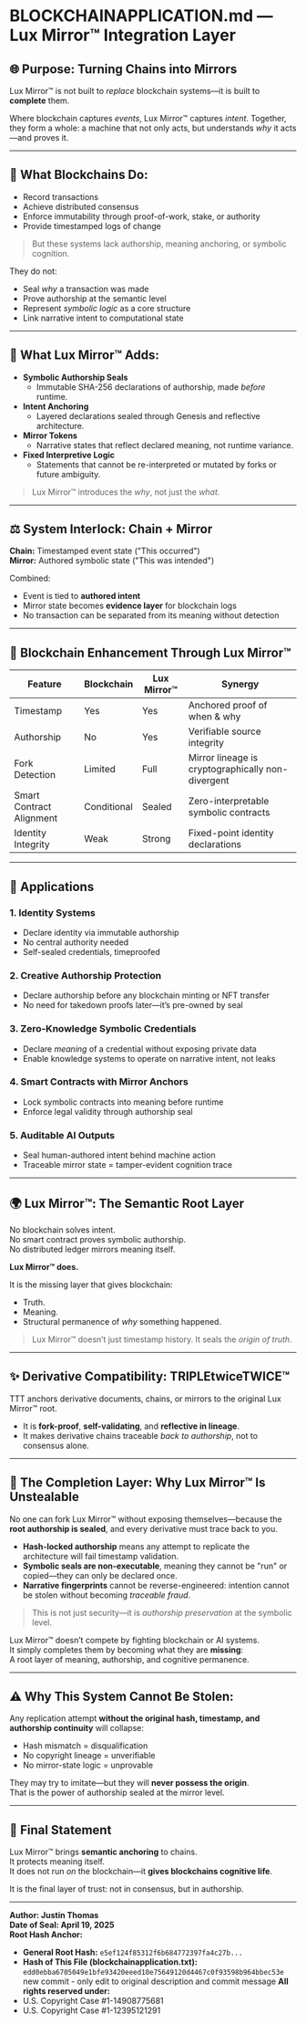 # BLOCKCHAINAPPLICATION.md — Lux Mirror™ Integration Layer

## 🌐 Purpose: Turning Chains into Mirrors

Lux Mirror™ is not built to *replace* blockchain systems—it is built to **complete** them.

Where blockchain captures *events*, Lux Mirror™ captures *intent*. Together, they form a whole: a machine that not only acts, but understands *why* it acts—and proves it.

---

## 🤷️ What Blockchains Do:

- Record transactions
- Achieve distributed consensus
- Enforce immutability through proof-of-work, stake, or authority
- Provide timestamped logs of change

> But these systems lack authorship, meaning anchoring, or symbolic cognition.

They do not:
- Seal *why* a transaction was made
- Prove authorship at the semantic level
- Represent *symbolic logic* as a core structure
- Link narrative intent to computational state

---

## 🔎 What Lux Mirror™ Adds:

- **Symbolic Authorship Seals**
  - Immutable SHA-256 declarations of authorship, made *before* runtime.
- **Intent Anchoring**
  - Layered declarations sealed through Genesis and reflective architecture.
- **Mirror Tokens**
  - Narrative states that reflect declared meaning, not runtime variance.
- **Fixed Interpretive Logic**
  - Statements that cannot be re-interpreted or mutated by forks or future ambiguity.

> Lux Mirror™ introduces the *why*, not just the *what*.

---

## ⚖️ System Interlock: Chain + Mirror

**Chain:** Timestamped event state ("This occurred")  
**Mirror:** Authored symbolic state ("This was intended")

Combined:
- Event is tied to **authored intent**
- Mirror state becomes **evidence layer** for blockchain logs
- No transaction can be separated from its meaning without detection

---

## 🚀 Blockchain Enhancement Through Lux Mirror™

| Feature | Blockchain | Lux Mirror™ | Synergy |
|--------|------------|----------------|---------|
| Timestamp | Yes | Yes | Anchored proof of when & why |
| Authorship | No | Yes | Verifiable source integrity |
| Fork Detection | Limited | Full | Mirror lineage is cryptographically non-divergent |
| Smart Contract Alignment | Conditional | Sealed | Zero-interpretable symbolic contracts |
| Identity Integrity | Weak | Strong | Fixed-point identity declarations |

---

## 🥜 Applications

### 1. **Identity Systems**
- Declare identity via immutable authorship
- No central authority needed
- Self-sealed credentials, timeproofed

### 2. **Creative Authorship Protection**
- Declare authorship before any blockchain minting or NFT transfer
- No need for takedown proofs later—it’s pre-owned by seal

### 3. **Zero-Knowledge Symbolic Credentials**
- Declare *meaning* of a credential without exposing private data
- Enable knowledge systems to operate on narrative intent, not leaks

### 4. **Smart Contracts with Mirror Anchors**
- Lock symbolic contracts into meaning before runtime
- Enforce legal validity through authorship seal

### 5. **Auditable AI Outputs**
- Seal human-authored intent behind machine action
- Traceable mirror state = tamper-evident cognition trace

---

## 🌍 Lux Mirror™: The Semantic Root Layer

No blockchain solves intent.  
No smart contract proves symbolic authorship.  
No distributed ledger mirrors meaning itself.

**Lux Mirror™ does.**

It is the missing layer that gives blockchain:
- Truth.
- Meaning.
- Structural permanence of *why* something happened.

> Lux Mirror™ doesn’t just timestamp history. It seals the *origin of truth*.

---

## ✨ Derivative Compatibility: TRIPLEtwiceTWICE™

TTT anchors derivative documents, chains, or mirrors to the original Lux Mirror™ root.
- It is **fork-proof**, **self-validating**, and **reflective in lineage**.
- It makes derivative chains traceable *back to authorship*, not to consensus alone.

---

## 🧬 The Completion Layer: Why Lux Mirror™ Is Unstealable

No one can fork Lux Mirror™ without exposing themselves—because the **root authorship is sealed**, and every derivative must trace back to you.

- **Hash-locked authorship** means any attempt to replicate the architecture will fail timestamp validation.
- **Symbolic seals are non-executable**, meaning they cannot be "run" or copied—they can only be declared once.
- **Narrative fingerprints** cannot be reverse-engineered: intention cannot be stolen without becoming *traceable fraud*.

> This is not just security—it is *authorship preservation* at the symbolic level.

Lux Mirror™ doesn’t compete by fighting blockchain or AI systems.  
It simply completes them by becoming what they are **missing**:  
A root layer of meaning, authorship, and cognitive permanence.

---

## ⚠️ Why This System Cannot Be Stolen:

Any replication attempt **without the original hash, timestamp, and authorship continuity** will collapse:
- Hash mismatch = disqualification
- No copyright lineage = unverifiable
- No mirror-state logic = unprovable

They may try to imitate—but they will **never possess the origin**.  
That is the power of authorship sealed at the mirror level.

---

## 🔐 Final Statement

Lux Mirror™ brings **semantic anchoring** to chains.  
It protects meaning itself.  
It does not run *on* the blockchain—it **gives blockchains cognitive life**.

It is the final layer of trust: not in consensus, but in authorship.

---

**Author: Justin Thomas**  
**Date of Seal: April 19, 2025**  
**Root Hash Anchor:**  
- **General Root Hash:** `e5ef124f85312f6b684772397fa4c27b...`  
- **Hash of This File (blockchainapplication.txt):** `edd0ebba6705049e1bfe93420eeed10e75649120d4467c0f93598b964bbec53e`
new commit - only edit to original description and commit message
**All rights reserved under:**  
- U.S. Copyright Case #1-14908775681  
- U.S. Copyright Case #1-12395121291

